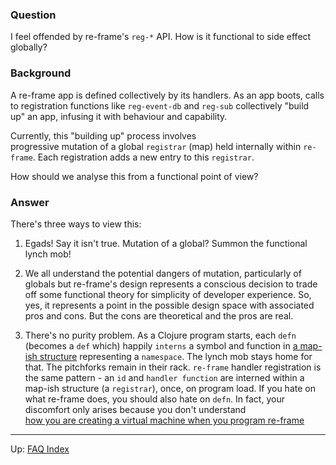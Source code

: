 ### Question

I feel offended by re-frame's `reg-*` API.  How is it functional to side effect globally? 

### Background

A re-frame app is defined collectively by its handlers. As an app boots, calls to registration 
functions like `reg-event-db` and `reg-sub` 
collectively "build up" an app, infusing it with behaviour and capability.

Currently, this "building up" process involves  
progressive mutation of a global `registrar` (map) held internally within `re-frame`. 
Each registration adds a new entry to this `registrar`.

How should we analyse this from a functional point of view?

### Answer 

There's three ways to view this:

  1. Egads! Say it isn't true. Mutation of a global? Summon the functional lynch mob!
  
  2. We all understand the potential dangers of mutation, particularly of globals
     but re-frame's design represents a conscious decision to trade off 
     some functional theory for simplicity of developer experience. 
     So, yes, it represents a point in 
     the possible design space with associated pros and cons. But the cons are 
     theoretical and the pros are real.  
     
  3. There's no purity problem. As a Clojure program 
     starts, each `defn` (becomes a `def` which) happily
     `interns` a symbol and function in [a map-ish structure](https://clojuredocs.org/clojure.core/ns-interns) representing a `namespace`. 
     The lynch mob stays home for that. The pitchforks remain in their rack. 
     `re-frame` handler registration 
     is the same pattern - an `id` and `handler function` are interned
     within a map-ish structure (a `registrar`), once, on program load.
     If you hate on what re-frame does, you should also hate on `defn`.
     In fact, your discomfort only arises because you don't understand  
     [how you are creating a virtual machine when you program re-frame](https://github.com/Day8/re-frame/blob/master/docs/MentalModelOmnibus.md#on-dsls-and-machines)   
   
-------- 

Up:  [FAQ Index](README.md)&nbsp;&nbsp;&nbsp;&nbsp;&nbsp;&nbsp;


<!-- START doctoc generated TOC please keep comment here to allow auto update -->
<!-- DON'T EDIT THIS SECTION, INSTEAD RE-RUN doctoc TO UPDATE -->
<!-- END doctoc generated TOC please keep comment here to allow auto update -->
